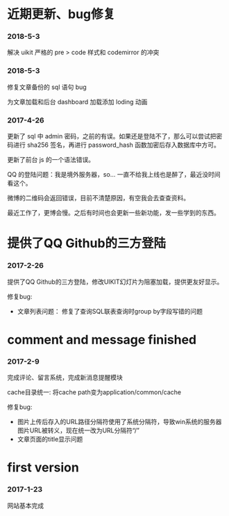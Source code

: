 # 近期更新、bug修复

### 2018-5-3

解决 uikit 严格的 pre > code 样式和 codemirror 的冲突

### 2018-5-3

修复文章备份的 sql 语句 bug

为文章加载和后台 dashboard 加载添加 loding 动画

### 2017-4-26

更新了 sql 中 admin 密码，之前的有误。如果还是登陆不了，那么可以尝试把密码进行 sha256 签名，再进行 password_hash 函数加密后存入数据库中方可。

更新了前台 js 的一个语法错误。

QQ 的登陆问题：我是境外服务器，so... 一直不给我上线也是醉了，最近没时间看这个。

微博的二维码会返回错误，目前不清楚原因，有空我会去查查资料。

最近工作了，更博会慢。之后有时间也会更新一些新功能，发一些学到的东西。

# 提供了QQ Github的三方登陆
### 2017-2-26

提供了QQ Github的三方登陆，修改UIKIT幻灯片为阻塞加载，提供更友好显示。

修复bug:
- 文章列表问题： 修复了查询SQL联表查询时group by字段写错的问题

# comment and message finished
### 2017-2-9

完成评论、留言系统，完成新消息提醒模块

cache目录统一: 将cache path变为application/common/cache

修复bug:
- 图片上传后存入的URL路径分隔符使用了系统分隔符，导致win系统的服务器图片URL被转义，现在统一改为URL分隔符“/”
- 文章页面的title显示问题 

# first version
### 2017-1-23

网站基本完成

